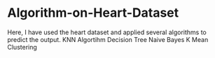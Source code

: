 # Algorithm-on-Heart-Dataset
Here, I have used the heart dataset and applied several algorithms to predict the output.
KNN Algortihm 
Decision Tree
Naive Bayes
K Mean Clustering
